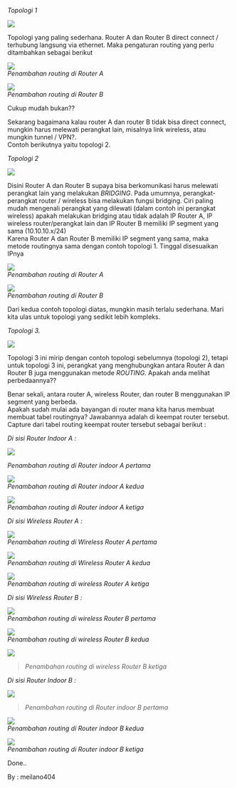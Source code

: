 _Topologi 1_

![](/notes/image/Routing1.png)

Topologi yang paling sederhana. Router A dan Router B direct connect / terhubung langsung via ethernet. Maka pengaturan routing yang perlu ditambahkan sebagai berikut

![](/notes/image/routing1-A.png)  
_Penambahan routing di Router A_

![](/notes/image/routing1-b.png)  
_Penambahan routing di Router B_

Cukup mudah bukan??

Sekarang bagaimana kalau router A dan router B tidak bisa direct connect, mungkin harus melewati perangkat lain, misalnya link wireless, atau mungkin tunnel / VPN?.  
Contoh berikutnya yaitu topologi 2.

_Topologi 2_

![](/notes/image/Routing2.png)

Disini Router A dan Router B supaya bisa berkomunikasi harus melewati perangkat lain yang melakukan _BRIDGING_. Pada umumnya, perangkat-perangkat router / wireless bisa melakukan fungsi bridging. Ciri paling mudah mengenali perangkat yang dilewati (dalam contoh ini perangkat wireless) apakah melakukan bridging atau tidak adalah IP Router A, IP wireless router/perangkat lain dan IP Router B memiliki IP segment yang sama (10.10.10.x/24)  
Karena Router A dan Router B memiliki IP segment yang sama, maka metode routingnya sama dengan contoh topologi 1. Tinggal disesuaikan IPnya

![](/notes/image/routing2-A.png)  
_Penambahan routing di Router A_

![](/notes/image/routing2-B.png)  
_Penambahan routing di Router B_

Dari kedua contoh topologi diatas, mungkin masih terlalu sederhana. Mari kita ulas untuk topologi yang sedikit lebih kompleks.

_Topologi 3._

![](/notes/image/routing3.png)

Topologi 3 ini mirip dengan contoh topologi sebelumnya (topologi 2), tetapi untuk topologi 3 ini, perangkat yang menghubungkan antara Router A dan Router B juga menggunakan metode _ROUTING_. Apakah anda melihat perbedaannya??

Benar sekali, antara router A, wireless Router, dan router B menggunakan IP segment yang berbeda.  
Apakah sudah mulai ada bayangan di router mana kita harus membuat membuat tabel routingnya? Jawabannya adalah di keempat router tersebut.  
Capture dari tabel routing keempat router tersebut sebagai berikut :

_Di sisi Router Indoor A :_

![](/notes/image/routing3-A1.png)

_Penambahan routing di Router indoor A pertama_

![](/notes/image/routing3-A2.png)  
_Penambahan routing di Router indoor A kedua_

![](/notes/image/routing3-A3.png)  
_Penambahan routing di Router indoor A ketiga_

_Di sisi Wireless Router A :_

![](/notes/image/routing3-C1.png)  
_Penambahan routing di Wireless Router A pertama_

![](/notes/image/routing3-c2.png)  
_Penambahan routing di Wireless Router A kedua_

![](/notes/image/routing3-c3.png)  
_Penambahan routing di wireless Router A ketiga_

_Di sisi Wireless Router B :_

![](/notes/image/routing3-d1.png)  
_Penambahan routing di wireless Router B pertama_

![](/notes/image/routing3-d2.png)  
_Penambahan routing di wireless Router B kedua_

![](/notes/image/routing3-d3.png)

> _Penambahan routing di wireless Router B ketiga_

_Di sisi Router Indoor B :_

![](/notes/image/routing3-b1.png)

> _Penambahan routing di Router indoor B pertama_

![](/notes/image/routing3-b2.png)  
_Penambahan routing di Router indoor B kedua_

![](/notes/image/routing3-b3.png)  
_Penambahan routing di Router indoor B ketiga_

Done..

By : meilano404
